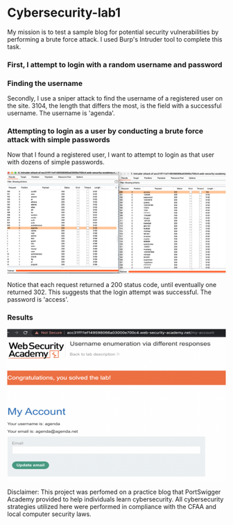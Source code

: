 # Cybersecurity-lab1

My mission is to test a sample blog for potential security vulnerabilities by performing a brute force attack.
I used Burp's Intruder tool to complete this task.

### First, I attempt to login with a random username and password

### Finding the username
Secondly, I use a sniper attack to find the username of a registered user on the site.
3104, the length that differs the most, is the field with a successful username. The username is 'agenda'.

### Attempting to login as a user by conducting a brute force attack with simple passwords
Now that I found a registered user, I want to attempt to login as that user with dozens of simple passwords.

![Sniper Attack to find username](https://github.com/Lanelle1398/Cybersecurity-assignments/blob/main/Screen%20Shot%202021-08-23%20at%2011.02.29%20PM.png?raw=true)

Notice that each request returned a 200 status code, until eventually one returned 302. This suggests that the login attempt was successful. The password is 'access'.

### Results

<img src="https://github.com/Lanelle1398/Cybersecurity-assignments/blob/main/Screen%20Shot%202021-08-23%20at%2010.59.01%20PM.png?raw=true" width="650" height="350" />

Disclaimer: This project was perfomed on a practice blog that PortSwigger Academy provided to help individuals learn cybersecurity.  All cybersecurity strategies utilized here were performed in compliance with the CFAA and local computer security laws.
